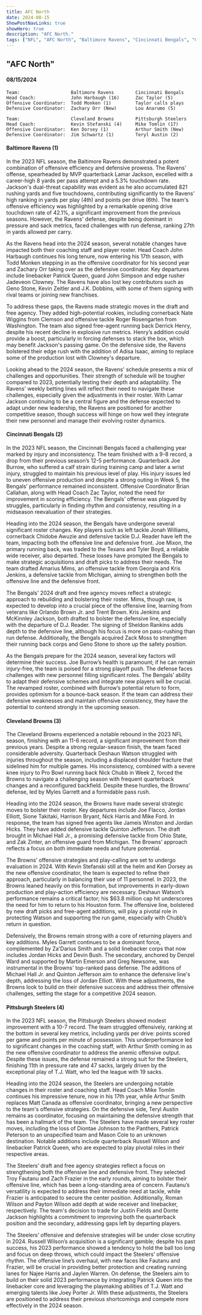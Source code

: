 ```yaml
---
title: AFC North
date: 2024-08-15
ShowPostNavLinks: true
showHero: true
description: "AFC North."
tags: ["NFL", "AFC North", "Baltimore Ravens", "Cincinnati Bengals", "Cleveland Browns", "Pittsburgh Steelers", ] 
---
```

## "AFC North"

#### 08/15/2024 
    Team:                   Baltimore Ravens        Cincinnati Bengals  
    Head Coach:             John Harbaugh (16)      Zac Taylor (5)
    Offensive Coordinator:  Todd Monken (1)         Taylor calls plays
    Defensive Coordinator:  Zachary Orr (New)       Lou Anarumo (5)

    Team:                   Cleveland Browns        Pittsburgh Steelers 
    Head Coach:             Kevin Stefanski (4)     Mike Tomlin (17)
    Offensive Coordinator:  Ken Dorsey (1)          Arthur Smith (New)
    Defensive Coordinator:  Jim Schwartz (1)        Teryl Austin (2)

#### Baltimore Ravens (1)
In the 2023 NFL season, the Baltimore Ravens demonstrated a potent combination of offensive efficiency and defensive prowess. The Ravens' offense, spearheaded by MVP quarterback Lamar Jackson, excelled with a career-high 8 yards per pass attempt and a 5.3% touchdown rate. Jackson's dual-threat capability was evident as he also accumulated 821 rushing yards and five touchdowns, contributing significantly to the Ravens' high ranking in yards per play (4th) and points per drive (6th). The team's offensive efficiency was highlighted by a remarkable opening drive touchdown rate of 42.1%, a significant improvement from the previous seasons. However, the Ravens' defense, despite being dominant in pressure and sack metrics, faced challenges with run defense, ranking 27th in yards allowed per carry.

As the Ravens head into the 2024 season, several notable changes have impacted both their coaching staff and player roster. Head Coach John Harbaugh continues his long tenure, now entering his 17th season, with Todd Monken stepping in as the offensive coordinator for his second year and Zachary Orr taking over as the defensive coordinator. Key departures include linebacker Patrick Queen, guard John Simpson and edge rusher Jadeveon Clowney. The Ravens have also lost key contributors such as Geno Stone, Kevin Zeitler and J.K. Dobbins, with some of them signing with rival teams or joining new franchises.

To address these gaps, the Ravens made strategic moves in the draft and free agency. They added high-potential rookies, including cornerback Nate Wiggins from Clemson and offensive tackle Roger Rosengarten from Washington. The team also signed free-agent running back Derrick Henry, despite his recent decline in explosive run metrics. Henry’s addition could provide a boost, particularly in forcing defenses to stack the box, which may benefit Jackson's passing game. On the defensive side, the Ravens bolstered their edge rush with the addition of Adisa Isaac, aiming to replace some of the production lost with Clowney's departure.

Looking ahead to the 2024 season, the Ravens' schedule presents a mix of challenges and opportunities. Their strength of schedule will be tougher compared to 2023, potentially testing their depth and adaptability. The Ravens' weekly betting lines will reflect their need to navigate these challenges, especially given the adjustments in their roster. With Lamar Jackson continuing to be a central figure and the defense expected to adapt under new leadership, the Ravens are positioned for another competitive season, though success will hinge on how well they integrate their new personnel and manage their evolving roster dynamics.

#### Cincinnati Bengals (2)
In the 2023 NFL season, the Cincinnati Bengals faced a challenging year marked by injury and inconsistency. The team finished with a 9-8 record, a drop from their previous season’s 12-5 performance. Quarterback Joe Burrow, who suffered a calf strain during training camp and later a wrist injury, struggled to maintain his previous level of play. His injury issues led to uneven offensive production and despite a strong outing in Week 5, the Bengals’ performance remained inconsistent. Offensive Coordinator Brian Callahan, along with Head Coach Zac Taylor, noted the need for improvement in scoring efficiency. The Bengals’ offense was plagued by struggles, particularly in finding rhythm and consistency, resulting in a midseason reevaluation of their strategies.

Heading into the 2024 season, the Bengals have undergone several significant roster changes. Key players such as left tackle Jonah Williams, cornerback Chidobe Awuzie and defensive tackle D.J. Reader have left the team, impacting both the offensive line and defensive front. Joe Mixon, the primary running back, was traded to the Texans and Tyler Boyd, a reliable wide receiver, also departed. These losses have prompted the Bengals to make strategic acquisitions and draft picks to address their needs. The team drafted Amarius Mims, an offensive tackle from Georgia and Kris Jenkins, a defensive tackle from Michigan, aiming to strengthen both the offensive line and the defensive front.

The Bengals' 2024 draft and free agency moves reflect a strategic approach to rebuilding and bolstering their roster. Mims, though raw, is expected to develop into a crucial piece of the offensive line, learning from veterans like Orlando Brown Jr. and Trent Brown. Kris Jenkins and McKinnley Jackson, both drafted to bolster the defensive line, especially with the departure of D.J. Reader. The signing of Sheldon Rankins adds depth to the defensive line, although his focus is more on pass-rushing than run defense. Additionally, the Bengals acquired Zack Moss to strengthen their running back corps and Geno Stone to shore up the safety position.

As the Bengals prepare for the 2024 season, several key factors will determine their success. Joe Burrow’s health is paramount; if he can remain injury-free, the team is poised for a strong playoff push. The defense faces challenges with new personnel filling significant roles. The Bengals’ ability to adapt their defensive schemes and integrate new players will be crucial. The revamped roster, combined with Burrow’s potential return to form, provides optimism for a bounce-back season. If the team can address their defensive weaknesses and maintain offensive consistency, they have the potential to contend strongly in the upcoming season.

#### Cleveland Browns (3)
The Cleveland Browns experienced a notable rebound in the 2023 NFL season, finishing with an 11-6 record, a significant improvement from their previous years. Despite a strong regular-season finish, the team faced considerable adversity. Quarterback Deshaun Watson struggled with injuries throughout the season, including a displaced shoulder fracture that sidelined him for multiple games. His inconsistency, combined with a severe knee injury to Pro Bowl running back Nick Chubb in Week 2, forced the Browns to navigate a challenging season with frequent quarterback changes and a reconfigured backfield. Despite these hurdles, the Browns’ defense, led by Myles Garrett and a formidable pass rush.

Heading into the 2024 season, the Browns have made several strategic moves to bolster their roster. Key departures include Joe Flacco, Jordan Elliott, Sione Takitaki, Harrison Bryant, Nick Harris and Mike Ford. In response, the team has signed free agents like Jameis Winston and Jordan Hicks. They have added defensive tackle Quinton Jefferson. The draft brought in Michael Hall Jr., a promising defensive tackle from Ohio State, and Zak Zinter, an offensive guard from Michigan. The Browns’ approach reflects a focus on both immediate needs and future potential.

The Browns’ offensive strategies and play-calling are set to undergo evaluation in 2024. With Kevin Stefanski still at the helm and Ken Dorsey as the new offensive coordinator, the team is expected to refine their approach, particularly in balancing their use of 11 personnel. In 2023, the Browns leaned heavily on this formation, but improvements in early-down production and play-action efficiency are necessary. Deshaun Watson’s performance remains a critical factor; his $63.8 million cap hit underscores the need for him to return to his Houston form. The offensive line, bolstered by new draft picks and free-agent additions, will play a pivotal role in protecting Watson and supporting the run game, especially with Chubb’s return in question.

Defensively, the Browns remain strong with a core of returning players and key additions. Myles Garrett continues to be a dominant force, complemented by Za'Darius Smith and a solid linebacker corps that now includes Jordan Hicks and Devin Bush. The secondary, anchored by Denzel Ward and supported by Martin Emerson and Greg Newsome, was instrumental in the Browns' top-ranked pass defense. The additions of Michael Hall Jr. and Quinton Jefferson aim to enhance the defensive line's depth, addressing the loss of Jordan Elliott. With these adjustments, the Browns look to build on their defensive success and address their offensive challenges, setting the stage for a competitive 2024 season.

#### Pittsburgh Steelers (4)
In the 2023 NFL season, the Pittsburgh Steelers showed modest improvement with a 10-7 record. The team struggled offensively, ranking at the bottom in several key metrics, including yards per drive: points scored per game and points per minute of possession. This underperformance led to significant changes in the coaching staff, with Arthur Smith coming in as the new offensive coordinator to address the anemic offensive output. Despite these issues, the defense remained a strong suit for the Steelers, finishing 11th in pressure rate and 47 sacks, largely driven by the exceptional play of T.J. Watt, who led the league with 19 sacks.

Heading into the 2024 season, the Steelers are undergoing notable changes in their roster and coaching staff. Head Coach Mike Tomlin continues his impressive tenure, now in his 17th year, while Arthur Smith replaces Matt Canada as offensive coordinator, bringing a new perspective to the team's offensive strategies. On the defensive side, Teryl Austin remains as coordinator, focusing on maintaining the defensive strength that has been a hallmark of the team. The Steelers have made several key roster moves, including the loss of Diontae Johnson to the Panthers, Patrick Peterson to an unspecified team and Mason Cole to an unknown destination. Notable additions include quarterback Russell Wilson and linebacker Patrick Queen, who are expected to play pivotal roles in their respective areas.

The Steelers’ draft and free agency strategies reflect a focus on strengthening both the offensive line and defensive front. They selected Troy Fautanu and Zach Frazier in the early rounds, aiming to bolster their offensive line, which has been a long-standing area of concern. Fautanu’s versatility is expected to address their immediate need at tackle, while Frazier is anticipated to secure the center position. Additionally, Roman Wilson and Payton Wilson add depth at wide receiver and linebacker, respectively. The team's decision to trade for Justin Fields and Donte Jackson highlights a commitment to improving both the quarterback position and the secondary, addressing gaps left by departing players.

The Steelers’ offensive and defensive strategies will be under close scrutiny in 2024. Russell Wilson’s acquisition is a significant gamble; despite his past success, his 2023 performance showed a tendency to hold the ball too long and focus on deep throws, which could impact the Steelers’ offensive rhythm. The offensive line’s overhaul, with new faces like Fautanu and Frazier, will be crucial in providing better protection and creating running lanes for Najee Harris and Jaylen Warren. On defense, the Steelers aim to build on their solid 2023 performance by integrating Patrick Queen into the linebacker core and leveraging the playmaking abilities of T.J. Watt and emerging talents like Joey Porter Jr. With these adjustments, the Steelers are positioned to address their previous shortcomings and compete more effectively in the 2024 season.